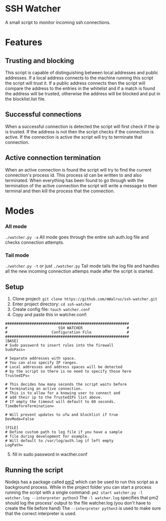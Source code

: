 # SSH Watcher

A small script to monitor incoming ssh connections.

# Features

## Trusting and blocking
This script is capable of distinguishing between local addresses and public addresses.
If a local address connects to the machine running this script the script will trust it.
If a public address connects then the script will compare the address to the entries
in the whitelist and if a match is found the address will be trusted, otherwise the
address will be blocked and put in the blocklist.list file.

## Successful connections
When a successful connection is detected the script will first check if the ip is trusted.
If the address is not then the script checks if the connection is active. If the connection
is active the script will try to terminate that connection.

## Active connection termination
When an active connection is found the script will try to find the current connection's process id.
This process id can be written to and also terminated. When everything has been found to go through
with the termination of the active connection the script will write a message to their terminal and
then kill the process that the connection.

# Modes

### All mode

`./watcher.py -a`
All mode goes through the entire ssh auth.log file and checks connection attempts.

### Tail mode

`./watcher.py -t` or just `./watcher.py`
Tail mode tails the log file and handles all the new incoming connection attemps made after the script is started.

## Setup

1. Clone project:
`git clone https://github.com/mWalrus/ssh-watcher.git`
2. Enter project directory:
`cd ssh-watcher`
3. Create config file:
`touch watcher.conf`
4. Copy and paste this in watcher.conf:
```
########################################################
#                       SSH WATCHER                    #
#                    Configuration File                #
########################################################
[BASE]
# Sudo password to insert rules into the firewall
SudoPass=

# Separate addresses with space.
# You can also specify IP ranges.
# Local addresses and address spaces will be detected
# by the script so there is no need to specify those here
TrustedIPs=

# This decides how many seconds the script waits before
# terminating an active connection.
# This is to allow for a knowing user to connect and
# add their ip to the TrustedIPs list above.
# If empty the timeout will default to 60 seconds.
TimeBeforeTermination=

# Will prevent updates to ufw and blocklist if true
DevMode=False

[FILE]
# Define custom path to log file if you have a sample
# file during development for example.
# Will default to /var/log/auth.log if left empty
LogPath=
```
5. fill in sudo password in wacther.conf

## Running the script
Nodejs has a package called [pm2](https://pm2.keymetrics.io/ "Advanced, production process manager") which can be
used to run this script as a background process. While in the project folder you can start a process running the
script with a single command:
`pm2 start watcher.py -l watcher.log --interpreter python3`
The `-l watcher.log` specifies that pm2 should log the process' output to the file watcher.log (you don't have to create the file before hand)
The `--interpreter python3` is used to make sure that the correct interpreter is used.
